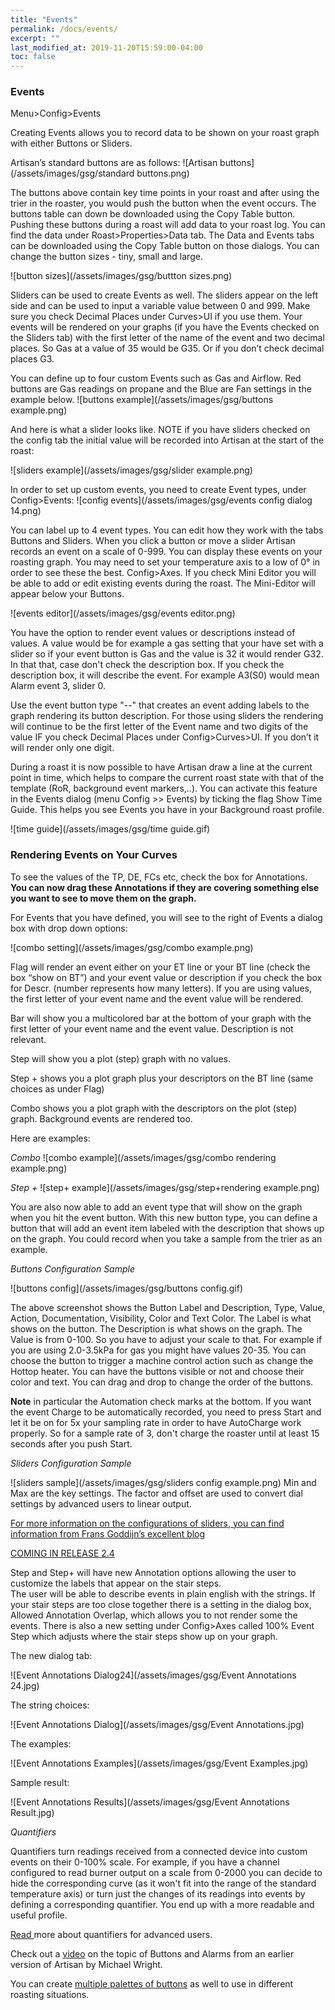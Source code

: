 ```yaml
---
title: "Events"
permalink: /docs/events/
excerpt: ""
last_modified_at: 2019-11-20T15:59:00-04:00
toc: false
---
```


### Events

Menu>Config>Events

Creating Events allows you to record data to be shown on your roast graph with either Buttons or Sliders.  

Artisan’s standard buttons are as follows:
![Artisan buttons](/assets/images/gsg/standard buttons.png)

The buttons above contain key time points in your roast and after using the trier in the roaster, you would push the button when the event occurs. The buttons table can down be downloaded using the Copy Table button. Pushing these buttons during a roast will add data to your roast log.  You can find the data under Roast>Properties>Data tab.  The Data and Events tabs can be downloaded using the Copy Table button on those dialogs.  You can change the button sizes - tiny, small and large.  

![button sizes](/assets/images/gsg/buttton sizes.png)

Sliders can be used to create Events as well.   The sliders appear on the left side and can be used to input a variable value between 0 and 999. Make sure you check Decimal Places under Curves>UI if you use them.  Your events will be rendered on your graphs (if you have the Events checked on the Sliders tab) with the first letter of the name of the event and two decimal places.  So Gas at a value of 35 would be G35.  Or if you don’t check decimal places G3.  

You can define up to four custom Events such as Gas and Airflow. Red buttons are Gas readings on propane and the Blue are Fan settings in the example below.
![buttons example](/assets/images/gsg/buttons example.png)


And here is what a slider looks like. NOTE if you have sliders checked on the config tab the initial value will be recorded into Artisan at the start of the roast:

![sliders example](/assets/images/gsg/slider example.png)


In order to set up custom events, you need to create Event types, under Config>Events:
![config events](/assets/images/gsg/events config dialog 14.png)

You can label up to 4 event types. You can edit how they work with the tabs Buttons and Sliders.  When you click a button or move a slider Artisan records an event on a scale of 0-999.  You can display these events on your roasting graph.  You may need to set your temperature axis to a low of 0° in order to see these the best.  Config>Axes.  If you check Mini Editor you will be able to add or edit existing events during the roast.  The Mini-Editor will appear below your Buttons.  

![events editor](/assets/images/gsg/events editor.png)

You have the option to render event values or descriptions instead of values.  A value would be for example a gas setting that your have set with a slider so if your event button is Gas and the value is 32 it would render G32.  In that that, case don't check the description box.  If you check the description box, it will describe the event.  For example A3(S0) would mean Alarm event 3, slider 0.  

Use the event button type "--" that creates an event adding labels to the graph rendering its button description.  For those using sliders the rendering will continue to be the first letter of the Event name and two digits of the value IF you check Decimal Places under Config>Curves>UI.  If you don’t it will render only one digit.  

During a roast it is now possible to have Artisan draw a line at the current point in time, which helps to compare the current roast state with that of the template (RoR, background event markers,..). You can activate this feature in the Events dialog (menu Config >> Events) by ticking the flag Show Time Guide.  This helps you see Events you have in your Background roast profile.

![time guide](/assets/images/gsg/time guide.gif)


### Rendering Events on Your Curves

To see the values of the TP, DE, FCs etc, check the box for Annotations.  **You can now drag these Annotations if they are covering something else you want to see to move them on the graph.** 

For Events that you have defined, you will see to the right of Events a dialog box with drop down options:

![combo setting](/assets/images/gsg/combo example.png)

Flag will render an event either on your ET line or your BT line (check the box “show on BT”) and your event value or description if you check the box for Descr. (number represents how many letters).  If you are using values, the first letter of your event name and the event value will be rendered.  

Bar will show you a multicolored bar at the bottom of your graph with the first letter of your event name and the event value. Description is not relevant.

Step will show you a plot (step) graph with no values.  

Step + shows you a plot graph plus your descriptors on the BT line (same choices as under Flag)

Combo shows you a plot graph with the descriptors on the plot (step) graph. Background events are rendered too.  

Here are examples:

*Combo*
![combo example](/assets/images/gsg/combo rendering example.png)


*Step +*
![step+ example](/assets/images/gsg/step+rendering example.png)

You are also now able to add an event type that will show on the graph when you hit the event button.  With this new button type, you can define a button that will add an event item labeled with the description that shows up on the graph. You could record when you take a sample from the trier as an example.  


*Buttons Configuration Sample*

![buttons config](/assets/images/gsg/buttons config.gif)

The above screenshot shows the Button Label and Description, Type, Value, Action, Documentation, Visibility, Color and Text Color.  The Label is what shows on the button.  The Description is what shows on the graph.  The Value is from 0-100.  So you have to adjust your scale to that.  For example if you are using 2.0-3.5kPa for gas you might have values 20-35.  You can choose the button to trigger a machine control action such as change the Hottop heater.  You can have the buttons visible or not and choose their color and text.  You can drag and drop to change the order of the buttons.  

**Note** in particular the Automation check marks at the bottom. If you want the event Charge to be automatically recorded, you need to press Start and let it be on for 5x your sampling rate in order to have AutoCharge work properly.  So for a sample rate of 3, don't charge the roaster until at least 15 seconds after you push Start.    

*Sliders Configuration Sample*

![sliders sample](/assets/images/gsg/sliders config example.png)  Min and Max are the key settings.  The factor and offset are used to convert dial settings by advanced users to linear output.

[For more information on the configurations of sliders, you can find information from Frans Goddijn’s excellent blog](http://kostverlorenvaart.blogspot.nl/2018/03/sliders-and-offsets-in-artisan.html)

[COMING IN RELEASE 2.4](https://github.com/artisan-roaster-scope/artisan/blob/master/wiki/ReleaseHistory.md)

Step and Step+ will have new Annotation options allowing the user to customize the labels that appear on the stair steps.  
The user will be able to describe events in plain english with the strings. If your stair steps are too close together there is a setting in the dialog box, Allowed Annotation Overlap, which allows you to not render some the events.  There is also a new setting under Config>Axes called 100% Event Step which adjusts where the stair steps show up on your graph.  

The new dialog tab:

![Event Annotations Dialog24](/assets/images/gsg/Event Annotations 24.jpg)

The string choices:

![Event Annotations Dialog](/assets/images/gsg/Event Annotations.jpg)

The examples:

![Event Annotations Examples](/assets/images/gsg/Event Examples.jpg)

Sample result:

![Event Annotations Results](/assets/images/gsg/Event Annotations Result.jpg)


*Quantifiers*

Quantifiers turn readings received from a connected device into custom events on their 0-100% scale. For example, if you have a channel configured to read burner output on a scale from 0-2000 you can decide to hide the corresponding curve (as it won't fit into the range of the standard temperature axis) or turn just the changes of its readings into events by defining a corresponding quantifier. You end up with a more readable and useful profile.

[Read ](https://artisan-roasterscope.blogspot.com/2014/04/event-quantifiers.html)more about quantifiers for advanced users.

Check out a [video](https://www.youtube.com/watch?time_continue=321&v=IrvC9dPqgjE) on the topic of Buttons and Alarms from an earlier version of Artisan by Michael Wright.

You can create [multiple palettes of buttons](https://artisan-roasterscope.blogspot.com/2013/02/events-buttons-and-palettes.html) as well to use in different roasting situations.
